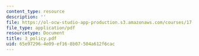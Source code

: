 ```yaml
---
content_type: resource
description: ''
file: https://ol-ocw-studio-app-production.s3.amazonaws.com/courses/17-951-special-graduate-topic-in-political-science-political-behavior-fall-2005/65e972964e09ef168b07504a612f6cac_3_policy.pdf
file_type: application/pdf
resourcetype: Document
title: 3_policy.pdf
uid: 65e97296-4e09-ef16-8b07-504a612f6cac
---
```

